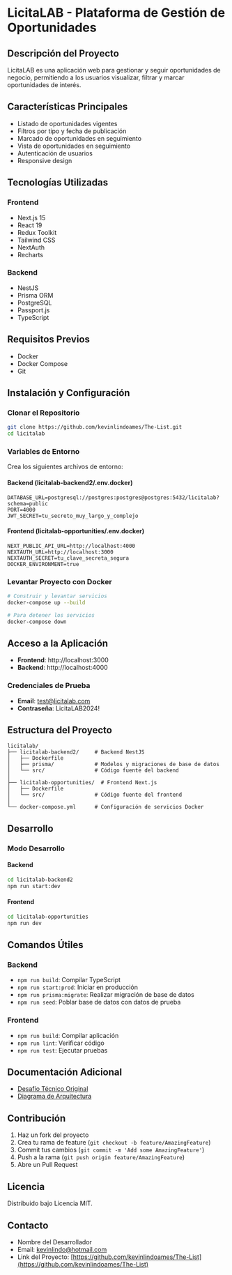 # LicitaLAB - Plataforma de Gestión de Oportunidades

## Descripción del Proyecto

LicitaLAB es una aplicación web para gestionar y seguir oportunidades de negocio, permitiendo a los usuarios visualizar, filtrar y marcar oportunidades de interés.

## Características Principales

- Listado de oportunidades vigentes
- Filtros por tipo y fecha de publicación
- Marcado de oportunidades en seguimiento
- Vista de oportunidades en seguimiento
- Autenticación de usuarios
- Responsive design

## Tecnologías Utilizadas

### Frontend

- Next.js 15
- React 19
- Redux Toolkit
- Tailwind CSS
- NextAuth
- Recharts

### Backend

- NestJS
- Prisma ORM
- PostgreSQL
- Passport.js
- TypeScript

## Requisitos Previos

- Docker
- Docker Compose
- Git

## Instalación y Configuración

### Clonar el Repositorio

```bash
git clone https://github.com/kevinlindoames/The-List.git
cd licitalab
```

### Variables de Entorno

Crea los siguientes archivos de entorno:

#### Backend (licitalab-backend2/.env.docker)

```
DATABASE_URL=postgresql://postgres:postgres@postgres:5432/licitalab?schema=public
PORT=4000
JWT_SECRET=tu_secreto_muy_largo_y_complejo
```

#### Frontend (licitalab-opportunities/.env.docker)

```
NEXT_PUBLIC_API_URL=http://localhost:4000
NEXTAUTH_URL=http://localhost:3000
NEXTAUTH_SECRET=tu_clave_secreta_segura
DOCKER_ENVIRONMENT=true
```

### Levantar Proyecto con Docker

```bash
# Construir y levantar servicios
docker-compose up --build

# Para detener los servicios
docker-compose down
```

## Acceso a la Aplicación

- **Frontend**: http://localhost:3000
- **Backend**: http://localhost:4000

### Credenciales de Prueba

- **Email**: test@licitalab.com
- **Contraseña**: LicitaLAB2024!

## Estructura del Proyecto

```
licitalab/
├── licitalab-backend2/     # Backend NestJS
│   ├── Dockerfile
│   ├── prisma/             # Modelos y migraciones de base de datos
│   └── src/                # Código fuente del backend
│
├── licitalab-opportunities/  # Frontend Next.js
│   ├── Dockerfile
│   └── src/                # Código fuente del frontend
│
└── docker-compose.yml      # Configuración de servicios Docker
```

## Desarrollo

### Modo Desarrollo

#### Backend

```bash
cd licitalab-backend2
npm run start:dev
```

#### Frontend

```bash
cd licitalab-opportunities
npm run dev
```

## Comandos Útiles

### Backend

- `npm run build`: Compilar TypeScript
- `npm run start:prod`: Iniciar en producción
- `npm run prisma:migrate`: Realizar migración de base de datos
- `npm run seed`: Poblar base de datos con datos de prueba

### Frontend

- `npm run build`: Compilar aplicación
- `npm run lint`: Verificar código
- `npm run test`: Ejecutar pruebas

## Documentación Adicional

- [Desafío Técnico Original](docs/desafio-tecnico.md)
- [Diagrama de Arquitectura](docs/arquitectura.png)

## Contribución

1. Haz un fork del proyecto
2. Crea tu rama de feature (`git checkout -b feature/AmazingFeature`)
3. Commit tus cambios (`git commit -m 'Add some AmazingFeature'`)
4. Push a la rama (`git push origin feature/AmazingFeature`)
5. Abre un Pull Request

## Licencia

Distribuido bajo Licencia MIT.

## Contacto

- Nombre del Desarrollador
- Email: kevinlindo@hotmail.com
- Link del Proyecto: [https://github.com/kevinlindoames/The-List](https://github.com/kevinlindoames/The-List)

```

```
